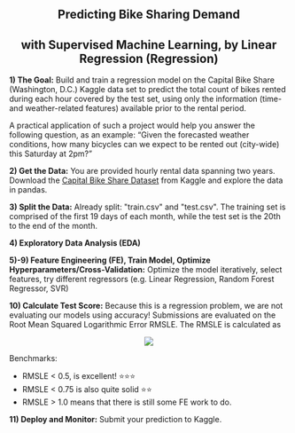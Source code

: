 <h2 align="center">Predicting Bike Sharing Demand 
    <h2 align="center">with Supervised Machine Learning, by Linear Regression (Regression)
</h2>

__1) The Goal:__ Build and train a regression model on the Capital Bike Share (Washington, D.C.) Kaggle data set to predict the total count of bikes rented during each hour covered by the test set, using only the information (time- and weather-related features) available prior to the rental period.   

A practical application of such a project would help you answer the following question, as an example: “Given the forecasted weather conditions, how many bicycles can we expect to be rented out (city-wide) this Saturday at 2pm?”

__2) Get the Data:__ You are provided hourly rental data spanning two years. Download the [Capital Bike Share Dataset](https://www.kaggle.com/c/bike-sharing-demand/data) from Kaggle and explore the data in pandas.   

__3) Split the Data:__ Already split: "train.csv" and "test.csv". The training set is comprised of the first 19 days of each month, while the test set is the 20th to the end of the month. 

__4) Exploratory Data Analysis (EDA)__

__5)-9) Feature Engineering (FE), Train Model, Optimize Hyperparameters/Cross-Validation:__ Optimize the model iteratively, select features, try different regressors (e.g. Linear Regression, Random Forest Regressor, SVR)

__10) Calculate Test Score:__ Because this is a regression problem, we are not evaluating our models using accuracy! Submissions are evaluated on the Root Mean Squared Logarithmic Error RMSLE. The RMSLE is calculated as

<div align="center">
<img src="https://render.githubusercontent.com/render/math?math=\sqrt{\frac{1}{n} \sum_{i=1}^n (\log(p_i + 1) - \log(a_i+1))^2 }"/>
</div>

Benchmarks:  
- RMSLE < 0.5, is excellent! ⭐⭐⭐   
- RMSLE < 0.75 is also quite solid ⭐⭐   
- RMSLE > 1.0 means that there is still some FE work to do.  

__11) Deploy and Monitor:__ Submit your prediction to Kaggle.  

